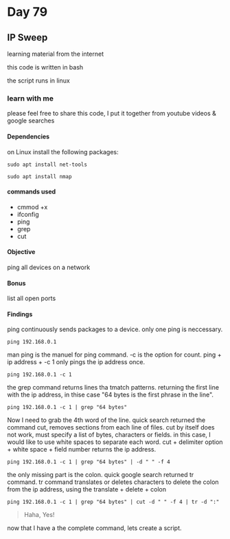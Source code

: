 # Day 79

## IP Sweep

learning material from the internet

this code is written in bash

the script runs in linux

### learn with me

please feel free to share this code, I put it together from youtube videos & google searches

####  Dependencies

on Linux install the following packages:
```
sudo apt install net-tools
```
```
sudo apt install nmap
```

#### commands used
- cmmod +x
- ifconfig
- ping
- grep
- cut

#### Objective

ping all devices on a network

#### Bonus 

list all open ports


#### Findings
ping continuously sends packages to a device. only one ping is neccessary.

    ping 192.168.0.1

man ping is the manuel for ping command. -c is the option for count.
ping + ip address + -c 1 only pings the ip address once.

    ping 192.168.0.1 -c 1


the grep command returns lines tha tmatch patterns. returning the first line with the ip address, in thise case "64 bytes is the first phrase in the line". 

    ping 192.168.0.1 -c 1 | grep "64 bytes"

Now I need to grab the 4th word of the line. quick search returned the command cut, removes sections from each line of files. cut by itself does not work, must specify a list of bytes, characters or fields. in this case, I would like to use white spaces to separate each word. cut + delimiter option + white space + field number returns the ip address.

    ping 192.168.0.1 -c 1 | grep "64 bytes" | -d " " -f 4

the only missing part is the colon.
quick google search returned tr command.
tr command translates or deletes characters to delete the colon from the ip address, using the translate + delete + colon

    ping 192.168.0.1 -c 1 | grep "64 bytes" | cut -d " " -f 4 | tr -d ":"

> Haha, Yes!

now that I have a the complete command, lets create a script.
